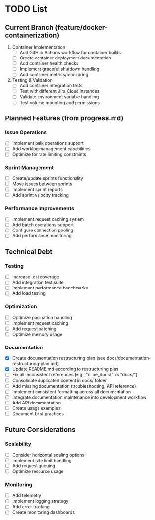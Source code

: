 # TODO List

## Current Branch (feature/docker-containerization)

1. Container Implementation
   - [ ] Add GitHub Actions workflow for container builds
   - [ ] Create container deployment documentation
   - [ ] Add container health checks
   - [ ] Implement graceful shutdown handling
   - [ ] Add container metrics/monitoring

2. Testing & Validation
   - [ ] Add container integration tests
   - [ ] Test with different Jira Cloud instances
   - [ ] Validate environment variable handling
   - [ ] Test volume mounting and permissions

## Planned Features (from progress.md)

### Issue Operations
- [ ] Implement bulk operations support
- [ ] Add worklog management capabilities
- [ ] Optimize for rate limiting constraints

### Sprint Management
- [ ] Create/update sprints functionality
- [ ] Move issues between sprints
- [ ] Implement sprint reports
- [ ] Add sprint velocity tracking

### Performance Improvements
- [ ] Implement request caching system
- [ ] Add batch operations support
- [ ] Configure connection pooling
- [ ] Add performance monitoring

## Technical Debt

### Testing
- [ ] Increase test coverage
- [ ] Add integration test suite
- [ ] Implement performance benchmarks
- [ ] Add load testing

### Optimization
- [ ] Optimize pagination handling
- [ ] Implement request caching
- [ ] Add request batching
- [ ] Optimize memory usage

### Documentation
- [x] Create documentation restructuring plan (see docs/documentation-restructuring-plan.md)
- [x] Update README.md according to restructuring plan
- [ ] Fix all inconsistent references (e.g., "cline_docs/" vs "docs/")
- [ ] Consolidate duplicated content in docs/ folder
- [ ] Add missing documentation (troubleshooting, API reference)
- [ ] Implement consistent formatting across all documentation
- [ ] Integrate documentation maintenance into development workflow
- [ ] Add API documentation
- [ ] Create usage examples
- [ ] Document best practices

## Future Considerations

### Scalability
- [ ] Consider horizontal scaling options
- [ ] Implement rate limit handling
- [ ] Add request queuing
- [ ] Optimize resource usage

### Monitoring
- [ ] Add telemetry
- [ ] Implement logging strategy
- [ ] Add error tracking
- [ ] Create monitoring dashboards

